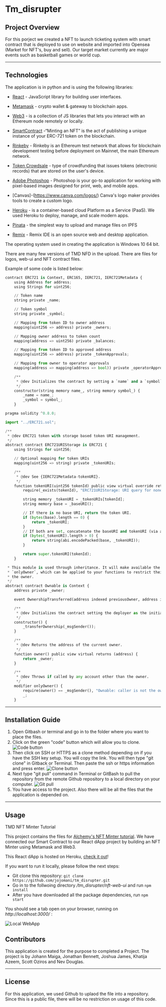# Tm_disrupter
## Project Overview

For this porject we created a NFT to launch ticketing system with smart contract that is deployed to use on website and imported into Opensea (Market for NFT's, buy and sell). Our target market currently are major events such as basketball games or world cup.

---

## Technologies

The application is in python and is using the following libraries:

* [React](https://reactjs.org/) - JavaScript library for building user interfaces.

* [Metamask](https://metamask.io/) - crypto wallet & gateway to blockchain apps.

* [Web3](https://ethereum.org/en/developers/docs/web2-vs-web3/) - is a collection of JS libraries that lets you interact with an Ethereum node remotely or locally.

* [SmartContract](https://ethereum.org/en/developers/tutorials/how-to-mint-an-nft/) -“Minting an NFT” is the act of publishing a unique instance of your ERC-721 token on the blockchain.

* [Rinkeby](https://www.rinkeby.io/#stats) - Rinkeby is an Ethereum test network that allows for blockchain development testing before deployment on Mainnet, the main Ethereum network.

* [Token Crowdsale](https://docs.openzeppelin.com/contracts/2.x/crowdsales) - type of crowdfunding that issues tokens (electronic records) that are stored on the user's device.

* [Adobe Photoshop](https://www.adobe.com/products/photoshop.html) - Photoshop is your go-to application for working with pixel-based images designed for print, web, and mobile apps.

* [Canvas]-(https://www.canva.com/logos/) Canva's logo maker provides tools to create a custom logo.

* [Heroku](https://www.heroku.com/) - is a container-based cloud Platform as a Service (PaaS). We used Heroku to deploy, manage, and scale modern apps.

* [Pinata](https://www.pinata.cloud/) -  the simplest way to upload and manage files on IPFS

* [Remix](https://remix.ethereum.org/#optimize=false&runs=200&evmVersion=null) - Remix IDE is an open source web and desktop application.



The operating system used in creating the application is Windows 10 64 bit. 

There are many few versions of TMD NFD in the upload. There are files for logos, web-ui and NFT contract files.

Example of some code is listed below:

```python
contract ERC721 is Context, ERC165, IERC721, IERC721Metadata {
    using Address for address;
    using Strings for uint256;

    // Token name
    string private _name;

    // Token symbol
    string private _symbol;

    // Mapping from token ID to owner address
    mapping(uint256 => address) private _owners;

    // Mapping owner address to token count
    mapping(address => uint256) private _balances;

    // Mapping from token ID to approved address
    mapping(uint256 => address) private _tokenApprovals;

    // Mapping from owner to operator approvals
    mapping(address => mapping(address => bool)) private _operatorApprovals;

    /**
     * @dev Initializes the contract by setting a `name` and a `symbol` to the token collection.
     */
    constructor(string memory name_, string memory symbol_) {
        _name = name_;
        _symbol = symbol_;
    }
```
```python
pragma solidity ^0.8.0;

import "../ERC721.sol";

/**
 * @dev ERC721 token with storage based token URI management.
 */
abstract contract ERC721URIStorage is ERC721 {
    using Strings for uint256;

    // Optional mapping for token URIs
    mapping(uint256 => string) private _tokenURIs;

    /**
     * @dev See {IERC721Metadata-tokenURI}.
     */
    function tokenURI(uint256 tokenId) public view virtual override returns (string memory) {
        require(_exists(tokenId), "ERC721URIStorage: URI query for nonexistent token");

        string memory _tokenURI = _tokenURIs[tokenId];
        string memory base = _baseURI();

        // If there is no base URI, return the token URI.
        if (bytes(base).length == 0) {
            return _tokenURI;
        }
        // If both are set, concatenate the baseURI and tokenURI (via abi.encodePacked).
        if (bytes(_tokenURI).length > 0) {
            return string(abi.encodePacked(base, _tokenURI));
        }

        return super.tokenURI(tokenId);
    }

```
```python
 * This module is used through inheritance. It will make available the modifier
 * `onlyOwner`, which can be applied to your functions to restrict their use to
 * the owner.
 */
abstract contract Ownable is Context {
    address private _owner;

    event OwnershipTransferred(address indexed previousOwner, address indexed newOwner);

    /**
     * @dev Initializes the contract setting the deployer as the initial owner.
     */
    constructor() {
        _transferOwnership(_msgSender());
    }

    /**
     * @dev Returns the address of the current owner.
     */
    function owner() public view virtual returns (address) {
        return _owner;
    }

    /**
     * @dev Throws if called by any account other than the owner.
     */
    modifier onlyOwner() {
        require(owner() == _msgSender(), "Ownable: caller is not the owner");
        _;
    }
```
---

## Installation Guide

1. Open Gitbash or terminal and go in to the folder where you want to place the files.
2. Click on the green "code" button which will allow you to clone. ![Code button](images/code.png)
3. Then click on SSH or HTTPS as a clone method depending on if you have the SSH key setup. You will copy the link. You will then type "git clone" in Gitback or Terminal. Then paste the ssh or https information and press enter. ![Clone button](images/clone.png)
4. Next type "git pull" command in Terminal or GitBash to pull the repository from the remote Github repository to a local directory on your computer. ![Git pull](images/git_pull.png)
5. You have access to the project. Also there will be all the files that the application is depended on. 

---

## Usage

TMD NFT Minter Tutorial

This project contains the files for [Alchemy's NFT Minter tutorial](https://docs.alchemyapi.io/alchemy/tutorials/nft-minter). We have connected our Smart Contract to our React dApp project by building an NFT Minter using Metamask and Web3.

This React dApp is hosted on Heroku, [check it out](https://tmd-nft.herokuapp.com/)!

If you want to run it locally, please follow the next steps:

- Git clone this repository: `git clone https://github.com/jojomani/tm_disrupter.git`
- Go in to the follwoing directory _/tm_disrupter/nft-web-ui_ and run `npm install`
- After you have downloaded all the package dependencies, run `npm start`

You should see a tab open on your browser, running on *http://localhost:3000/* : 

![Local WebApp](nft-web-ui/readme_files/local_webapp.png)


## Contributors

This application is created for the purpose to completed a Project. The project is by Johann Maiga, Jonathan Bennett, Joshua James, Khatija Azeem, Scott Oziros and Nev Douglas. 

---

## License

For this application, we used Github to uplaod the file into a repository. Since this is a public file, there will be no restriction on usage of this code. 